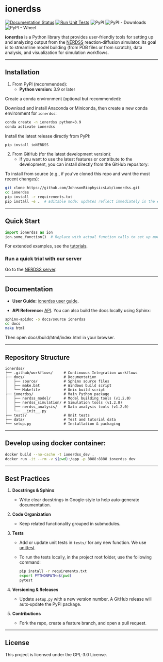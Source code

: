 # ionerdss
[![Documentation Status](https://readthedocs.org/projects/ionerdss/badge/?version=latest)](https://ionerdss.readthedocs.io/en/latest/?badge=latest)
[![Run Unit Tests](https://github.com/JohnsonBiophysicsLab/ionerdss/actions/workflows/unittest.yml/badge.svg?branch=main&event=push)](https://github.com/JohnsonBiophysicsLab/ionerdss/actions/workflows/unittest.yml)
![PyPI](https://img.shields.io/pypi/v/ioNERDSS.svg)
![PyPI - Downloads](https://img.shields.io/pypi/dm/ioNERDSS.svg)
![PyPI - Wheel](https://img.shields.io/pypi/wheel/ioNERDSS.svg)

**ionerdss** is a Python library that provides user‐friendly tools for setting up and analyzing output from the [NERDSS](https://github.com/JohnsonBiophysicsLab/NERDSS) reaction‐diffusion simulator. Its goal is to streamline model building (from PDB files or from scratch), data analysis, and visualization for simulation workflows.

---

## Installation

1. From PyPI (recommended):
   - **Python version:** 3.9 or later

Create a conda environment (optional but recommended):

Download and install Anaconda or Miniconda, then create a new conda environment for `ionerdss`:

```bash
conda create -n ionerdss python=3.9
conda activate ionerdss
```

Install the latest release directly from PyPI:

```bash
pip install ioNERDSS
```

2. From GitHub (for the latest development version):
   - If you want to use the latest features or contribute to the development, you can install directly from the GitHub repository:

To install from source (e.g., if you’ve cloned this repo and want the most recent changes):

```bash
git clone https://github.com/JohnsonBiophysicsLab/ionerdss.git
cd ionerdss
pip install -r requirements.txt
pip install -e .  # Editable mode: updates reflect immediately in the environment
```

---

## Quick Start

```python
import ionerdss as ion
ion.some_function()  # Replace with actual function calls to set up model and analyze results
```

For extended examples, see the [tutorials](https://ionerdss.readthedocs.io/en/latest/ionerdss_tutorials.html).

### Run a quick trial with our server

Go to the [NERDSS server](http://52.15.142.249:5000/).

---

## Documentation
- **User Guide:** [ionerdss user guide](https://ionerdss.readthedocs.io/en/latest/ionerdss_documentation_v1_1.html).

- **API Reference:** [API](https://ionerdss.readthedocs.io/en/latest/ionerdss.html). You can also build the docs locally using Sphinx:
```bash
sphinx-apidoc -o docs/source ionerdss
cd docs
make html
```
Then open docs/build/html/index.html in your browser.

---

## Repository Structure
```
ionerdss/
├── .github/workflows/     # Continuous Integration workflows
├── docs/                  # Documentation
│   ├── source/            # Sphinx source files
│   ├── make.bat           # Windows build script
│   └── Makefile           # Unix build script
├── ionerdss/              # Main Python package
│   ├── nerdss_model/      # Model building tools (v1.2.0)
│   ├── nerdss_simulation/ # Simulation tools (v1.2.0)
│   ├── nerdss_analysis/   # Data analysis tools (v1.2.0)
│   └── __init__.py 
├── tests/                 # Unit tests
├── data/                  # Test and tutorial data
└── setup.py               # Installation & packaging
```

---

## Develop using docker container:  
```bash
docker build --no-cache -t ionerdss_dev . 
docker run -it --rm -v $(pwd):/app -p 8888:8888 ionerdss_dev
```

---

## Best Practices

1. **Docstrings & Sphinx**  
   - Write clear docstrings in Google‐style to help auto‐generate documentation.

2. **Code Organization**  
   - Keep related functionality grouped in submodules.

3. **Tests**  
   - Add or update unit tests in `tests/` for any new function. We use [unittest](https://docs.python.org/3/library/unittest.html).

   - To run the tests locally, in the project root folder, use the following command:
     ```bash
     pip install -r requirements.txt
     export PYTHONPATH=$(pwd)
     pytest
     ```

4. **Versioning & Releases**  
   - Update `setup.py` with a new version number. A GitHub release will auto‐update the PyPI package.

5. **Contributions**  
   - Fork the repo, create a feature branch, and open a pull request.

---

## License
This project is licensed under the GPL‐3.0 License.
